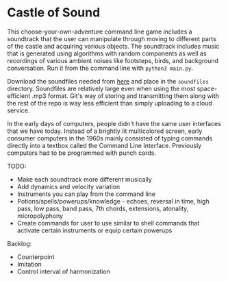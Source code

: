 # Castle of Sound

This choose-your-own-adventure command line game includes a soundtrack that the user can manipulate through moving to different parts of the castle and acquiring various objects. The soundtrack includes music that is generated using algorithms with random components as well as recordings of various ambient noises like footsteps, birds, and background conversation. Run it from the command line with `python3 main.py`.

Download the soundfiles needed from [here](https://drive.google.com/drive/folders/1GT2uNe9idCnJlRWD0WYllIviSZOjfrqh?usp=sharing) and place in the `soundfiles` directory. Soundfiles are relatively large even when using the most space-efficient .mp3 format. Git's way of storing and transmitting them along with the rest of the repo is way less efficient than simply uploading to a cloud service.

In the early days of computers, people didn't have the same user interfaces that we have today. Instead of a brightly lit multicolored screen, early consumer computers in the 1960s mainly consisted of typing commands directly into a textbox called the Command Line Interface. Previously computers had to be programmed with punch cards. 

TODO:
 - Make each soundtrack more different musically
 - Add dynamics and velocity variation
 - Instruments you can play from the command line
 - Potions/spells/powerups/knowledge - echoes, reversal in time, high pass, low pass, band pass, 7th chords, extensions, atonality, micropolyphony
 - Create commands for user to use similar to shell commands that activate certain instruments or equip certain powerups

Backlog:
 - Counterpoint
 - Imitation
 - Control interval of harmonization



